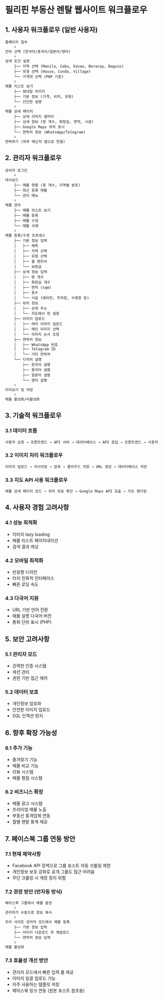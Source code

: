 # 필리핀 부동산 렌탈 웹사이트 워크플로우

## 1. 사용자 워크플로우 (일반 사용자)

```
홈페이지 접속
    ↓
언어 선택 (한국어/중국어/일본어/영어)
    ↓
검색 조건 설정
    ├── 지역 선택 (Manila, Cebu, Davao, Boracay, Baguio)
    ├── 유형 선택 (House, Condo, Village)
    └── 가격대 선택 (PHP 기준)
    ↓
매물 리스트 보기
    ├── 썸네일 이미지
    ├── 기본 정보 (가격, 위치, 유형)
    └── 간단한 설명
    ↓
매물 상세 페이지
    ├── 상세 이미지 갤러리
    ├── 상세 정보 (방 개수, 화장실, 면적, 시설)
    ├── Google Maps 위치 표시
    └── 연락처 정보 (WhatsApp/Telegram)
    ↓
연락하기 (외부 메신저 앱으로 연결)
```

## 2. 관리자 워크플로우

```
관리자 로그인
    ↓
대시보드
    ├── 매물 현황 (총 개수, 지역별 분포)
    ├── 최근 등록 매물
    └── 관리 메뉴
    ↓
매물 관리
    ├── 매물 리스트 보기
    ├── 매물 등록
    ├── 매물 수정
    └── 매물 삭제
    ↓
매물 등록/수정 프로세스
    ├── 기본 정보 입력
    │   ├── 제목
    │   ├── 지역 선택
    │   ├── 유형 선택
    │   ├── 월 렌트비
    │   └── 보증금
    ├── 상세 정보 입력
    │   ├── 방 개수
    │   ├── 화장실 개수
    │   ├── 면적 (sqm)
    │   ├── 층수
    │   └── 시설 (에어컨, 주차장, 수영장 등)
    ├── 위치 정보
    │   ├── 상세 주소
    │   └── 지도에서 핀 설정
    ├── 이미지 업로드
    │   ├── 여러 이미지 업로드
    │   ├── 메인 이미지 선택
    │   └── 이미지 순서 조정
    ├── 연락처 정보
    │   ├── WhatsApp 번호
    │   ├── Telegram ID
    │   └── 기타 연락처
    └── 다국어 설명
        ├── 한국어 설명
        ├── 중국어 설명
        ├── 일본어 설명
        └── 영어 설명
    ↓
미리보기 및 저장
    ↓
매물 활성화/비활성화
```

## 3. 기술적 워크플로우

### 3.1 데이터 흐름
```
사용자 요청 → 프론트엔드 → API 서버 → 데이터베이스 → API 응답 → 프론트엔드 → 사용자
```

### 3.2 이미지 처리 워크플로우
```
이미지 업로드 → 리사이징 → 압축 → 클라우드 저장 → URL 생성 → 데이터베이스 저장
```

### 3.3 지도 API 사용 워크플로우
```
매물 상세 페이지 로드 → 위치 좌표 확인 → Google Maps API 호출 → 지도 렌더링
```

## 4. 사용자 경험 고려사항

### 4.1 성능 최적화
- 이미지 lazy loading
- 매물 리스트 페이지네이션
- 검색 결과 캐싱

### 4.2 모바일 최적화
- 반응형 디자인
- 터치 친화적 인터페이스
- 빠른 로딩 속도

### 4.3 다국어 지원
- URL 기반 언어 전환
- 매물 설명 다국어 버전
- 통화 단위 표시 (PHP)

## 5. 보안 고려사항

### 5.1 관리자 모드
- 강력한 인증 시스템
- 세션 관리
- 권한 기반 접근 제어

### 5.2 데이터 보호
- 개인정보 암호화
- 안전한 이미지 업로드
- SQL 인젝션 방지

## 6. 향후 확장 가능성

### 6.1 추가 기능
- 즐겨찾기 기능
- 매물 비교 기능
- 리뷰 시스템
- 매물 평점 시스템

### 6.2 비즈니스 확장
- 매물 광고 시스템
- 프리미엄 매물 노출
- 부동산 중개업체 연동
- 월별 렌탈 통계 제공

## 7. 페이스북 그룹 연동 방안

### 7.1 현재 제약사항
- Facebook API 정책으로 그룹 포스트 자동 크롤링 제한
- 개인정보 보호 강화로 공개 그룹도 접근 어려움
- 무단 크롤링 시 계정 정지 위험

### 7.2 권장 방안 (반자동 방식)
```
페이스북 그룹에서 매물 발견
    ↓
관리자가 수동으로 정보 복사
    ↓
우리 사이트 관리자 모드에서 매물 등록
    ├── 기본 정보 입력
    ├── 이미지 다운로드 후 재업로드
    └── 연락처 정보 입력
    ↓
매물 활성화
```

### 7.3 효율성 개선 방안
- 관리자 모드에서 빠른 입력 폼 제공
- 이미지 일괄 업로드 기능
- 자주 사용하는 템플릿 저장
- 페이스북 링크 연동 (원본 포스트 참조용)